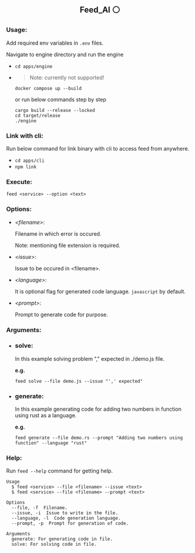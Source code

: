 <h2 align="center">Feed_AI ⚪</h2>
<h3>Usage:</h3>

<p>Add required env variables in <code>.env</code> files.</p>
<p>Navigate to engine directory and run the engine</p>

-   `cd apps/engine`
-   >   Note: currently not supported!
    ```
    docker compose up --build
    ```
    or run below commands step by step
    ```
    cargo build --release --locked
    cd target/release
    ./engine
    ```

<h3>Link with cli:</h3>

<p>Run below command for link binary with cli to access feed from anywhere.</p>

<ul>
  <li>
    <code>cd apps/cli</code>
  </li>
  <li>
    <code>npm link</code>
  </li>
</ul>

<h3>Execute:</h3>

```
feed <service> --option <text>
```

<h3>Options:</h3>

<ul>
  <li><i>&lt;filename&gt;</i>:</li>
  <p>Filename in which error is occured.</p=>
  <p>Note: mentioning file extension is required.</p>

  <li><i>&lt;issue&gt;</i>:</li>
  <p>Issue to be occured in &lt;filename&gt;.</p>

  <li><i>&lt;language&gt;</i>:</li>
  <p>It is optional flag for generated code language. <code>javascript</code> by default.</p>

  <li><i>&lt;prompt&gt;</i>:</li>
  <p>Prompt to generate code for purpose.</p>
</ul>

<h3>Arguments:</h3>

-   <h3>solve:</h3>
    <p>In this example solving problem "," expected in ./demo.js file.</p>

    **e.g.**

    ```
    feed solve --file demo.js --issue "',' expected"
    ```

-   <h3>generate:</h3>
    <p>In this example generating code for adding two numbers in function using rust as a language.</p>

    **e.g.**

    ```
    feed generate --file demo.rs --prompt "Adding two numbers using function" --language "rust"
    ```

<h3>Help:</h3>

<p>Run <code>feed --help</code> command for getting help.</p>

```
Usage
  $ feed <service> --file <filename> --issue <text>
  $ feed <service> --file <filename> --prompt <text>

Options
  --file, -f  Filename.
  --issue, -i  Issue to write in the file.
  --language, -l  Code generation language.
  --prompt, -p  Prompt for generation of code.

Arguments
  generate: For generating code in file.
  solve: For solving code in file.
```
